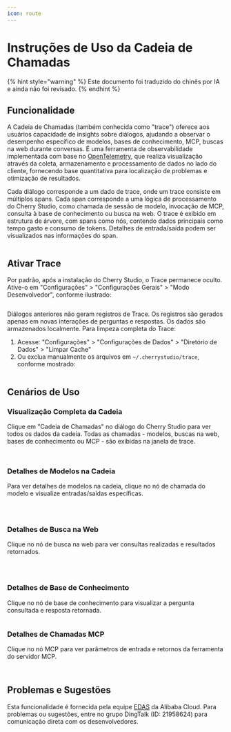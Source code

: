 ```yaml
---
icon: route
---
```

# Instruções de Uso da Cadeia de Chamadas


{% hint style="warning" %}
Este documento foi traduzido do chinês por IA e ainda não foi revisado.
{% endhint %}




## Funcionalidade

A Cadeia de Chamadas (também conhecida como "trace") oferece aos usuários capacidade de insights sobre diálogos, ajudando a observar o desempenho específico de modelos, bases de conhecimento, MCP, buscas na web durante conversas. É uma ferramenta de observabilidade implementada com base no [OpenTelemetry](https://opentelemetry.io/docs/languages/js/), que realiza visualização através da coleta, armazenamento e processamento de dados no lado do cliente, fornecendo base quantitativa para localização de problemas e otimização de resultados.

Cada diálogo corresponde a um dado de trace, onde um trace consiste em múltiplos spans. Cada span corresponde a uma lógica de processamento do Cherry Studio, como chamada de sessão de modelo, invocação de MCP, consulta à base de conhecimento ou busca na web. O trace é exibido em estrutura de árvore, com spans como nós, contendo dados principais como tempo gasto e consumo de tokens. Detalhes de entrada/saída podem ser visualizados nas informações do span.

<figure><img src="../.gitbook/assets/trace2.gif" alt=""><figcaption></figcaption></figure>

## Ativar Trace

Por padrão, após a instalação do Cherry Studio, o Trace permanece oculto. Ative-o em "Configurações" > "Configurações Gerais" > "Modo Desenvolvedor", conforme ilustrado:

<figure><img src="../.gitbook/assets/image (84).png" alt=""><figcaption></figcaption></figure>

Diálogos anteriores não geram registros de Trace. Os registros são gerados apenas em novas interações de perguntas e respostas. Os dados são armazenados localmente. Para limpeza completa do Trace:
1. Acesse: "Configurações" > "Configurações de Dados" > "Diretório de Dados" > "Limpar Cache"
2. Ou exclua manualmente os arquivos em `~/.cherrystudio/trace`, conforme mostrado:

<figure><img src="../.gitbook/assets/image (85).png" alt=""><figcaption></figcaption></figure>

## Cenários de Uso

### Visualização Completa da Cadeia
Clique em "Cadeia de Chamadas" no diálogo do Cherry Studio para ver todos os dados da cadeia. Todas as chamadas - modelos, buscas na web, bases de conhecimento ou MCP - são exibidas na janela de trace.

<figure><img src="../.gitbook/assets/image (1).png" alt=""><figcaption></figcaption></figure>
<figure><img src="../.gitbook/assets/image (86).png" alt=""><figcaption></figcaption></figure>

### Detalhes de Modelos na Cadeia
Para ver detalhes de modelos na cadeia, clique no nó de chamada do modelo e visualize entradas/saídas específicas.

<figure><img src="../.gitbook/assets/image (87).png" alt=""><figcaption></figcaption></figure>
<figure><img src="../.gitbook/assets/image (88).png" alt=""><figcaption></figcaption></figure>
<figure><img src="../.gitbook/assets/image (89).png" alt=""><figcaption></figcaption></figure>

### Detalhes de Busca na Web
Clique no nó de busca na web para ver consultas realizadas e resultados retornados.

<figure><img src="../.gitbook/assets/image (2).png" alt=""><figcaption></figcaption></figure>
<figure><img src="../.gitbook/assets/image (150).png" alt=""><figcaption></figcaption></figure>
<figure><img src="../.gitbook/assets/image (151).png" alt=""><figcaption></figcaption></figure>

### Detalhes de Base de Conhecimento
Clique no nó de base de conhecimento para visualizar a pergunta consultada e resposta retornada.

<figure><img src="../.gitbook/assets/image (152).png" alt=""><figcaption></figcaption></figure>

### Detalhes de Chamadas MCP
Clique no nó MCP para ver parâmetros de entrada e retornos da ferramenta do servidor MCP.

<figure><img src="../.gitbook/assets/image (153).png" alt=""><figcaption></figcaption></figure>
<figure><img src="../.gitbook/assets/image (154).png" alt=""><figcaption></figcaption></figure>

## Problemas e Sugestões

Esta funcionalidade é fornecida pela equipe [EDAS](https://www.aliyun.com/product/edas) da Alibaba Cloud. Para problemas ou sugestões, entre no grupo DingTalk (ID: 21958624) para comunicação direta com os desenvolvedores.